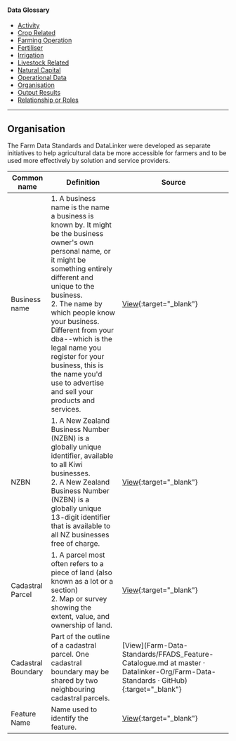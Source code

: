 <h4>Data Glossary</h4>
<ul class="sub-menu">
  <li class="menu-item"><a href="/activity">Activity</a></li>
  <li class="menu-item"><a href="/crop-related">Crop Related</a></li>
  <li class="menu-item"><a href="/farming-operation">Farming Operation</a></li>
  <li class="menu-item"><a href="/fertiliser">Fertiliser</a></li>
  <li class="menu-item"><a href="/irrigation">Irrigation</a></li>
  <li class="menu-item"><a href="/livestock-related">Livestock Related</a></li>
  <li class="menu-item"><a href="/natural-capital">Natural Capital</a></li>
  <li class="menu-item"><a href="/operational-data">Operational Data</a></li>
  <li class="menu-item"><a class="active" href="/organisation">Organisation</a></li>
  <li class="menu-item"><a href="/output-results">Output Results</a></li>
  <li class="menu-item"><a href="/relationship-or-roles">Relationship or Roles</a></li>      
</ul>
<hr>

<h2 id="datalinker">Organisation</h2>
<p>The Farm Data Standards and DataLinker were developed as separate initiatives to help agricultural data be more accessible for 
farmers and to be used more effectively by solution and service providers.</p>

| Common name  | Definition | Source |
| ------------- | ------------- | ------------- |
| Business name | 1. A business name is the name a business is known by. It might be the business owner's own personal name, or it might be something entirely different and unique to the business.<br>2. The name by which people know your business. Different from your dba--which is the legal name you register for your business, this is the name you'd use to advertise and sell your products and services. | [View](https://www.sumup.com/en-gb/invoices/dictionary/business-name/){:target="_blank"} | [View](https://www.entrepreneur.com/encyclopedia/business-name){:target="_blank"} |
| NZBN| 1. A New Zealand Business Number (NZBN) is a globally unique identifier, available to all Kiwi businesses.<br>2. A New Zealand Business Number (NZBN) is a globally unique 13-digit identifier that is available to all NZ businesses free of charge. | [View](https://companies-register.companiesoffice.govt.nz/help-centre/getting-support-to-use-the-companies-register/new-zealand-business-number-nzbn/){:target="_blank"} |[View](https://www.nzta.govt.nz/commercial-driving/nzbn/){:target="_blank"} |
| Cadastral Parcel |1. A parcel most often refers to a piece of land (also known as a lot or a section) <br> 2. Map or survey showing the extent, value, and ownership of land. | [View](https://certificateoftitle.nz/difference-title-and-parcel/){:target="_blank"} |[View](https://github.com/Datalinker-Org/Farm-Data-Standards/blob/master/Farm%20Features%20and%20Attributes/FFADS_Definitions-and-Abbreviations.md#Definitions-and-Abbreviations){:target="_blank"} |
| Cadastral Boundary | Part of the outline of a cadastral parcel. One cadastral boundary may be shared by two neighbouring cadastral parcels. | [View](Farm-Data-Standards/FFADS_Feature-Catalogue.md at master · Datalinker-Org/Farm-Data-Standards · GitHub){:target="_blank"} |
| Feature Name | Name used to identify the feature. | [View](https://github.com/Datalinker-Org/Farm-Data-Standards/blob/master/Farm%20Features%20and%20Attributes/FFADS_Location-Identification_&_Spatial-Attributes.md#Location-Identification){:target="_blank"} |


